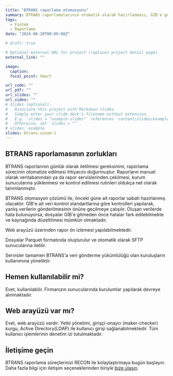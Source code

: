 ```yaml
---
title: "BTRANS raporlama otomasyonu"
summary: BTRANS raporlamalarının otomatik olarak hazırlanması, GİB'e gönderilmesi, durum takibinin yapılması
tags:
  - Fintek
  - Raporlama
date: "2024-08-20T00:00:00Z"

# draft: true

# Optional external URL for project (replaces project detail page).
external_link: ""

image:
  caption:
  focal_point: Smart

url_code: ""
url_pdf: ""
url_slides: ""
url_video: ""
# Slides (optional).
#   Associate this project with Markdown slides.
#   Simply enter your slide deck's filename without extension.
#   E.g. `slides = "example-slides"` references `content/slides/example-slides.md`.
#   Otherwise, set `slides = ""`.
# slides: example
slides: btrans-sunum-1
---
```


## BTRANS raporlamasının zorlukları

BTRANS raporlarının günlük olarak iletilmesi gereksinimi, raporlama sürecinin otomatize edilmesi ihtiyacını doğurmuştur.
Raporların manuel olarak veritabanından ya da rapor servislerinden çekilmesi, kurum sunucularına yüklenmesi ve kontrol edilmesi rutinleri oldukça net olarak tanımlanmıştır.

BTRANS otomasyon çözümü ile, önceki güne ait raporlar sabah hazırlanmış olacaktır.
GİB'e ait veri kontrol standartlarına göre kontrolleri yapılarak, yanlış verilerin gönderilmesinin önüne geçilmeye çalışılır. Oluşan verilerde hata bulunuyorsa, dosyalar GİB'e gitmeden önce hatalar fark edilebilmekte ve kaynağında düzeltilmesi mümkün olmaktadır.

Web arayüzü üzerinden rapor ön izlemesi yapılabilmektedir.

Dosyalar Parquet formatında oluşturulur ve otomatik olarak SFTP sunucularına iletilir.

Servisler tamamen BTRANS'a veri gönderme yükümlülüğü olan kuruluşların kullanımına yöneliktir.

## Hemen kullanılabilir mi?

Evet, kullanılabilir. Firmanızın sunucularında kurulumlar yapılarak devreye alınmaktadır.

## Web arayüzü var mı?

Evet, web arayüzü vardır. Yetki yönetimi, girişçi-onaycı (maker-checker) kurgu, Active Directory(LDAP) ile kullanıcı girişi sağlanabilmektedir. Tüm kullanıcı işlemlerinin denetim izi tutulmaktadır.

## İletişime geçin

BTRANS raporlama süreçlerinizi RECON ile kolaylaştırmaya bugün başlayın. Daha fazla bilgi için iletişim seçeneklerinden biriyle [bize ulaşın](/contact).
